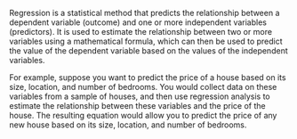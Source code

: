 Regression is a statistical method that predicts the relationship between a dependent variable (outcome) and one or more independent variables (predictors). It is used to estimate the relationship between two or more variables using a mathematical formula, which can then be used to predict the value of the dependent variable based on the values of the independent variables. 

For example, suppose you want to predict the price of a house based on its size, location, and number of bedrooms. You would collect data on these variables from a sample of houses, and then use regression analysis to estimate the relationship between these variables and the price of the house. The resulting equation would allow you to predict the price of any new house based on its size, location, and number of bedrooms.